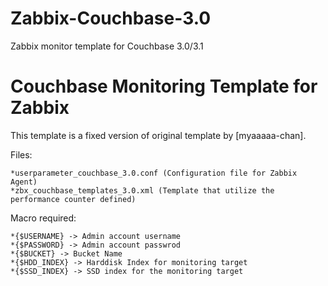 # Zabbix-Couchbase-3.0
Zabbix monitor template for Couchbase 3.0/3.1

Couchbase Monitoring Template for Zabbix
====================

This template is a fixed version of original template by [myaaaaa-chan].

Files:

	*userparameter_couchbase_3.0.conf (Configuration file for Zabbix Agent)
    *zbx_couchbase_templates_3.0.xml (Template that utilize the performance counter defined)

Macro required:

	*{$USERNAME} -> Admin account username
	*{$PASSWORD} -> Admin account passwrod
	*{$BUCKET} -> Bucket Name
	*{$HDD_INDEX} -> Harddisk Index for monitoring target
	*{$SSD_INDEX} -> SSD index for the monitoring target
    
